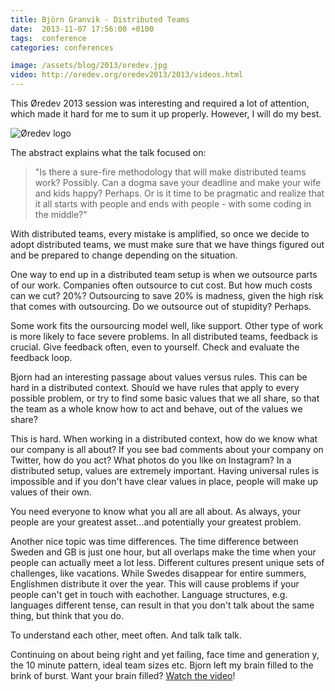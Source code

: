 ```yaml
---
title: Björn Granvik - Distributed Teams
date:  2013-11-07 17:56:00 +0100
tags:  conference
categories: conferences

image: /assets/blog/2013/oredev.jpg
video: http://oredev.org/oredev2013/2013/videos.html
---
```


This Øredev 2013 session was interesting and required a lot of attention, which 
made it hard for me to sum it up properly. However, I will do my best.

![Øredev logo]({{page.image}})

The abstract explains what the talk focused on:

> "Is there a sure-fire methodology that will make distributed teams work? Possibly.
Can a dogma save your deadline and make your wife and kids happy? Perhaps. Or is
it time to be pragmatic and realize that it all starts with people and ends with
people - with some coding in the middle?"

With distributed teams, every mistake is amplified, so once we decide to adopt 
distributed teams, we must make sure that we have things figured out and be
prepared to change depending on the situation.

One way to end up in a distributed team setup is when we outsource parts of our
work. Companies often outsource to cut cost. But how much costs can we cut? 20%? 
Outsourcing to save 20% is madness, given the high risk that comes with outsourcing. 
Do we outsource out of stupidity? Perhaps.

Some work fits the oursourcing model well, like support. Other type of work is more
likely to face severe problems. In all distributed teams, feedback is crucial. Give
feedback often, even to yourself. Check and evaluate the feedback loop.

Bjorn had an interesting passage about values versus rules. This can be hard in a
distributed context. Should we have rules that apply to every possible problem, or
try to find some basic values that we all share, so that the team as a whole know
how to act and behave, out of the values we share?

This is hard. When working in a distributed context, how do we know what our company
is all about? If you see bad comments about your company on Twitter, how do you act? 
What photos do you like on Instagram? In a distributed setup, values are extremely
important. Having universal rules is impossible and if you don't have clear values in
place, people will make up values of their own.

You need everyone to know what you all are all about. As always, your people are
your greatest asset...and potentially your greatest problem.

Another nice topic was time differences. The time difference between Sweden and GB 
is just one hour, but all overlaps make the time when your people can actually meet
a lot less. Different cultures present unique sets of challenges, like vacations. 
While Swedes disappear for entire summers, Englishmen distribute it over the year. 
This will cause problems if your people can't get in touch with eachother. Language
structures, e.g. languages different tense, can result in that you don't talk about
the same thing, but think that you do.

To understand each other, meet often. And talk talk talk.

Continuing on about being right and yet failing, face time and generation y, the
10 minute pattern, ideal team sizes etc. Bjorn left my brain filled to the brink
of burst. Want your brain filled? [Watch the video]({{page.video}})!